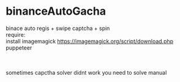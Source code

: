 # binanceAutoGacha
binace auto regis + swipe captcha + spin <br>
require:<br>
install imagemagick  https://imagemagick.org/script/download.php <br>
puppeteer <br>
<br><br>

sometimes capctha solver didnt work you need to solve manual
